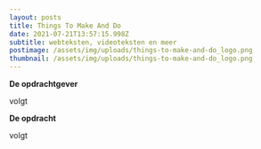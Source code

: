 ```yaml
---
layout: posts
title: Things To Make And Do
date: 2021-07-21T13:57:15.998Z
subtitle: webteksten, videoteksten en meer
postimage: /assets/img/uploads/things-to-make-and-do_logo.png
thumbnail: /assets/img/uploads/things-to-make-and-do_logo.png
---
```

**De opdrachtgever**

volgt

**De opdracht**

volgt